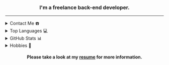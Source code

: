 <!DOCTYPE html>
<html lang="en">
  
<head>
  <meta charset="UTF-8">
  <meta name="viewport" content="width=device-width, initial-scale=1.0">
</head>
  
<body>
  <div align="center">
    <span>
      <h3>I'm a freelance back-end developer.</h3>
    </span>
  </div>
  
  <hr>
  
  <details>
    <summary>Contact Me ☎️</summary>
    <div align="center">
      <h2>You can reach me by:</h2>
      <p>
        <a href="https://www.linkedin.com/in/soheil_mpa/" target="_blank">
          <img src="https://img.shields.io/badge/linkedin-%231DA1F2.svg?style=for-the-badge&logo=linkedin&logoColor=white" height="30">
        </a>
        <a href="https://t.me/soheil_mpa" target="_blank">
          <img src="" height="30">
        </a>
        <a href="soheilmohammadpor13@gmail.com" target="_blank">
          <img src="https://img.shields.io/badge/gmail-EA4335.svg?style=for-the-badge&logo=gmail&logoColor=white" height="30">
        </a>
      </p>
    </div>
  </details>

  <details>
    <summary>Top Languages 💻</summary>
    <div align="center">
      <p>
        <a href="https://github.com/soheilmpa/">
          <img src="https://github-readme-stats.vercel.app/api/top-langs/?username=soheilmpa&langs_count=6&theme=gruvbox&layout=compact&hide_border=true">
        </a>
      </p>
    </div>
  </details>

  <details>
    <summary>GitHub Stats 📊</summary>
    <div align="center">
      <p>
        <a href="https://github.com/soheilmpa/github-readme-activity-graph">
          <img src="https://github-readme-activity-graph.vercel.app/graph?username=soheilmpa&theme=github-compact&hide_border=true">
        </a>
      </p>
    </div>
  </details>

  <details>
    <summary>Hobbies 🧩</summary>
    <div align="center">
       <ul>
        <li>Listening to music (mostly instrumental)</li>
        <li>Reading psychological articles and books</li>
        <li>Explore about cybersecurity</li>
        <li>Strategic video games</li>
        <li>Gardening</li>
      </ul> 
    </div>
  </details>

  <div align="center">
    <span>
      <h4>Please take a look at my <a href="https://github.com/soheilmpa/soheilmpa/blob/main/resume.pdf" target="_blank">resume</a> for more information.</h4>
    </span>
  </div>
  
</body>

</html>

